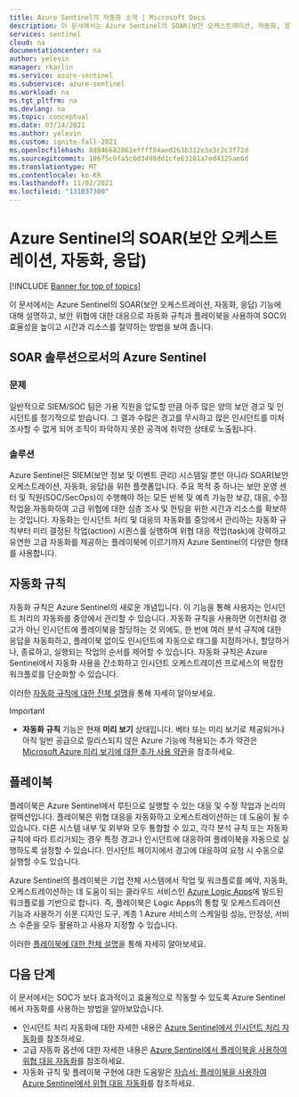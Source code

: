 ```yaml
---
title: Azure Sentinel의 자동화 소개 | Microsoft Docs
description: 이 문서에서는 Azure Sentinel의 SOAR(보안 오케스트레이션, 자동화, 응답) 기능을 소개하고, SOAR 구성 요소(자동화 규칙 및 플레이북)에 대해 설명합니다.
services: sentinel
cloud: na
documentationcenter: na
author: yelevin
manager: rkarlin
ms.service: azure-sentinel
ms.subservice: azure-sentinel
ms.workload: na
ms.tgt_pltfrm: na
ms.devlang: na
ms.topic: conceptual
ms.date: 03/14/2021
ms.author: yelevin
ms.custom: ignite-fall-2021
ms.openlocfilehash: 8d846682062effff84aed263b312e3e3c2c3f72d
ms.sourcegitcommit: 106f5c9fa5c6d3498dd1cfe63181a7ed4125ae6d
ms.translationtype: MT
ms.contentlocale: ko-KR
ms.lasthandoff: 11/02/2021
ms.locfileid: "131037300"
---
```

# <a name="security-orchestration-automation-and-response-soar-in-azure-sentinel"></a>Azure Sentinel의 SOAR(보안 오케스트레이션, 자동화, 응답)

[!INCLUDE [Banner for top of topics](./includes/banner.md)]

이 문서에서는 Azure Sentinel의 SOAR(보안 오케스트레이션, 자동화, 응답) 기능에 대해 설명하고, 보안 위협에 대한 대응으로 자동화 규칙과 플레이북을 사용하여 SOC의 효율성을 높이고 시간과 리소스를 절약하는 방법을 보여 줍니다.

## <a name="azure-sentinel-as-a-soar-solution"></a>SOAR 솔루션으로서의 Azure Sentinel

### <a name="the-problem"></a>문제

일반적으로 SIEM/SOC 팀은 가용 직원을 압도할 만큼 아주 많은 양의 보안 경고 및 인시던트를 정기적으로 받습니다. 그 결과 수많은 경고를 무시하고 많은 인시던트를 미처 조사할 수 없게 되어 조직이 파악하지 못한 공격에 취약한 상태로 노출됩니다.

### <a name="the-solution"></a>솔루션

Azure Sentinel은 SIEM(보안 정보 및 이벤트 관리) 시스템일 뿐만 아니라 SOAR(보안 오케스트레이션, 자동화, 응답)을 위한 플랫폼입니다. 주요 목적 중 하나는 보안 운영 센터 및 직원(SOC/SecOps)이 수행해야 하는 모든 반복 및 예측 가능한 보강, 대응, 수정 작업을 자동화하여 고급 위협에 대한 심층 조사 및 헌팅을 위한 시간과 리소스를 확보하는 것입니다. 자동화는 인시던트 처리 및 대응의 자동화를 중앙에서 관리하는 자동화 규칙부터 미리 결정된 작업(action) 시퀀스를 실행하여 위협 대응 작업(task)에 강력하고 유연한 고급 자동화를 제공하는 플레이북에 이르기까지 Azure Sentinel의 다양한 형태를 사용합니다.

## <a name="automation-rules"></a>자동화 규칙

자동화 규칙은 Azure Sentinel의 새로운 개념입니다. 이 기능을 통해 사용자는 인시던트 처리의 자동화를 중앙에서 관리할 수 있습니다. 자동화 규칙을 사용하면 이전처럼 경고가 아닌 인시던트에 플레이북을 할당하는 것 외에도, 한 번에 여러 분석 규칙에 대한 응답을 자동화하고, 플레이북 없이도 인시던트에 자동으로 태그를 지정하거나, 할당하거나, 종료하고, 실행되는 작업의 순서를 제어할 수 있습니다. 자동화 규칙은 Azure Sentinel에서 자동화 사용을 간소화하고 인시던트 오케스트레이션 프로세스의 복잡한 워크플로를 단순화할 수 있습니다.

이러한 [자동화 규칙에 대한 전체 설명](automate-incident-handling-with-automation-rules.md)을 통해 자세히 알아보세요.

> [!IMPORTANT]
>
> - **자동화 규칙** 기능은 현재 **미리 보기** 상태입니다. 베타 또는 미리 보기로 제공되거나 아직 일반 공급으로 릴리스되지 않은 Azure 기능에 적용되는 추가 약관은 [Microsoft Azure 미리 보기에 대한 추가 사용 약관](https://azure.microsoft.com/support/legal/preview-supplemental-terms/)을 참조하세요.

## <a name="playbooks"></a>플레이북

플레이북은 Azure Sentinel에서 루틴으로 실행할 수 있는 대응 및 수정 작업과 논리의 컬렉션입니다. 플레이북은 위협 대응을 자동화하고 오케스트레이션하는 데 도움이 될 수 있습니다. 다른 시스템 내부 및 외부와 모두 통합할 수 있고, 각각 분석 규칙 또는 자동화 규칙에 따라 트리거되는 경우 특정 경고나 인시던트에 대응하여 플레이북을 자동으로 실행하도록 설정할 수 있습니다. 인시던트 페이지에서 경고에 대응하여 요청 시 수동으로 실행할 수도 있습니다.

Azure Sentinel의 플레이북은 기업 전체 시스템에서 작업 및 워크플로를 예약, 자동화, 오케스트레이션하는 데 도움이 되는 클라우드 서비스인 [Azure Logic Apps](../logic-apps/logic-apps-overview.md)에 빌드된 워크플로를 기반으로 합니다. 즉, 플레이북은 Logic Apps의 통합 및 오케스트레이션 기능과 사용하기 쉬운 디자인 도구, 계층 1 Azure 서비스의 스케일링 성능, 안정성, 서비스 수준을 모두 활용하고 사용자 지정할 수 있습니다.

이러한 [플레이북에 대한 전체 설명](automate-responses-with-playbooks.md)을 통해 자세히 알아보세요.

## <a name="next-steps"></a>다음 단계

이 문서에서는 SOC가 보다 효과적이고 효율적으로 작동할 수 있도록 Azure Sentinel에서 자동화를 사용하는 방법을 알아보았습니다.

- 인시던트 처리 자동화에 대한 자세한 내용은 [Azure Sentinel에서 인시던트 처리 자동화](automate-incident-handling-with-automation-rules.md)를 참조하세요.
- 고급 자동화 옵션에 대한 자세한 내용은 [Azure Sentinel에서 플레이북을 사용하여 위협 대응 자동화](automate-responses-with-playbooks.md)를 참조하세요.
- 자동화 규칙 및 플레이북 구현에 대한 도움말은 [자습서: 플레이북을 사용하여 Azure Sentinel에서 위협 대응 자동화](tutorial-respond-threats-playbook.md)를 참조하세요.
